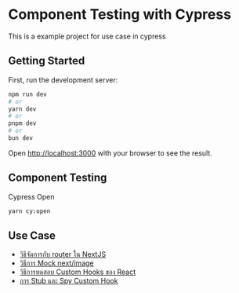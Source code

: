 # Component Testing with Cypress

This is a example project for use case in cypress

## Getting Started

First, run the development server:

```bash
npm run dev
# or
yarn dev
# or
pnpm dev
# or
bun dev
```

Open [http://localhost:3000](http://localhost:3000) with your browser to see the result.

## Component Testing

Cypress Open

```bash
yarn cy:open
```

## Use Case

- [วิธีจัดการกับ router ใน NextJS](https://www.nutshell.work/how-to-mock-next-router-for-component-testing-in-cypress)
- [วิธีการ Mock next/image](https://www.nutshell.work/how-to-mock-next-image-in-next-js-for-component-testing-in-cypress)
- [วิธีการทดสอบ Custom Hooks ของ React](https://www.nutshell.work/how-to-testing-custom-hooks-in-testing-components-with-cypress)
- [การ Stub และ Spy Custom Hook](https://www.nutshell.work/stub-and-spy-custom-hooks-for-components-testing-with-cypress)

